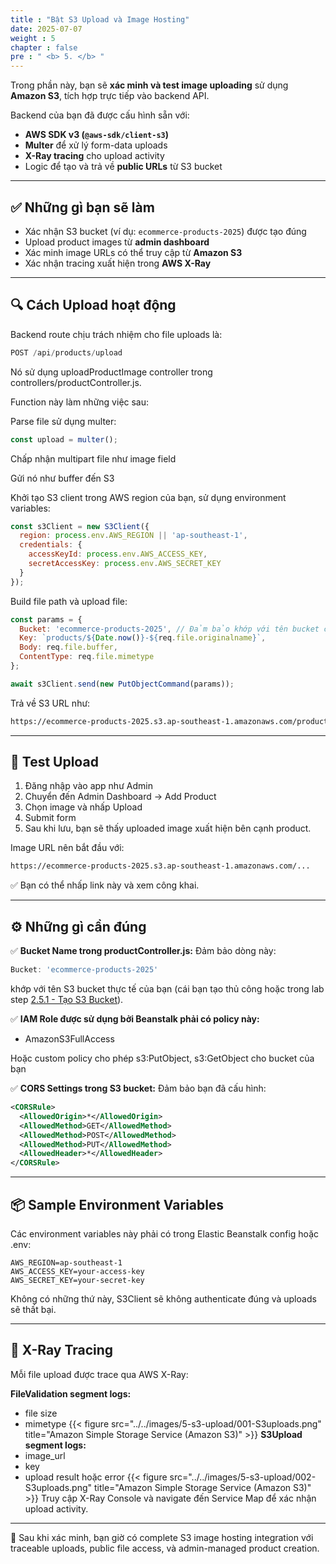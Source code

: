 ```yaml
---
title : "Bật S3 Upload và Image Hosting"
date: 2025-07-07
weight : 5
chapter : false
pre : " <b> 5. </b> "
---
```


Trong phần này, bạn sẽ **xác minh và test image uploading** sử dụng **Amazon S3**, tích hợp trực tiếp vào backend API.

Backend của bạn đã được cấu hình sẵn với:
- **AWS SDK v3 (`@aws-sdk/client-s3`)**
- **Multer** để xử lý form-data uploads
- **X-Ray tracing** cho upload activity
- Logic để tạo và trả về **public URLs** từ S3 bucket

---

## ✅ Những gì bạn sẽ làm

- Xác nhận S3 bucket (ví dụ: `ecommerce-products-2025`) được tạo đúng
- Upload product images từ **admin dashboard**
- Xác minh image URLs có thể truy cập từ **Amazon S3**
- Xác nhận tracing xuất hiện trong **AWS X-Ray**

---

## 🔍 Cách Upload hoạt động

Backend route chịu trách nhiệm cho file uploads là:

```js
POST /api/products/upload
```
Nó sử dụng uploadProductImage controller trong controllers/productController.js.

Function này làm những việc sau:

Parse file sử dụng multer:

```js
const upload = multer();
```
Chấp nhận multipart file như image field

Gửi nó như buffer đến S3

Khởi tạo S3 client trong AWS region của bạn, sử dụng environment variables:

```js
const s3Client = new S3Client({
  region: process.env.AWS_REGION || 'ap-southeast-1',
  credentials: {
    accessKeyId: process.env.AWS_ACCESS_KEY,
    secretAccessKey: process.env.AWS_SECRET_KEY
  }
});
```
Build file path và upload file:

```js
const params = {
  Bucket: 'ecommerce-products-2025', // Đảm bảo khớp với tên bucket của bạn!
  Key: `products/${Date.now()}-${req.file.originalname}`,
  Body: req.file.buffer,
  ContentType: req.file.mimetype
};

await s3Client.send(new PutObjectCommand(params));
```
Trả về S3 URL như:

```bash
https://ecommerce-products-2025.s3.ap-southeast-1.amazonaws.com/products/your-image.jpg
```

---

## 🧪 Test Upload

1. Đăng nhập vào app như Admin
2. Chuyển đến Admin Dashboard → Add Product
3. Chọn image và nhấp Upload
4. Submit form
5. Sau khi lưu, bạn sẽ thấy uploaded image xuất hiện bên cạnh product.

Image URL nên bắt đầu với:

```bash
https://ecommerce-products-2025.s3.ap-southeast-1.amazonaws.com/...
```
✅ Bạn có thể nhấp link này và xem công khai.

---

## ⚙️ Những gì cần đúng

✅ **Bucket Name trong productController.js:**
Đảm bảo dòng này:

```js
Bucket: 'ecommerce-products-2025'
```
khớp với tên S3 bucket thực tế của bạn (cái bạn tạo thủ công hoặc trong lab step [2.5.1 - Tạo S3 Bucket](../../2.5.1-create-bucket/)).

✅ **IAM Role được sử dụng bởi Beanstalk phải có policy này:**

- AmazonS3FullAccess

Hoặc custom policy cho phép s3:PutObject, s3:GetObject cho bucket của bạn

✅ **CORS Settings trong S3 bucket:**
Đảm bảo bạn đã cấu hình:

```xml
<CORSRule>
  <AllowedOrigin>*</AllowedOrigin>
  <AllowedMethod>GET</AllowedMethod>
  <AllowedMethod>POST</AllowedMethod>
  <AllowedMethod>PUT</AllowedMethod>
  <AllowedHeader>*</AllowedHeader>
</CORSRule>
```

---

## 📦 Sample Environment Variables
Các environment variables này phải có trong Elastic Beanstalk config hoặc .env:

```env
AWS_REGION=ap-southeast-1
AWS_ACCESS_KEY=your-access-key
AWS_SECRET_KEY=your-secret-key
```
Không có những thứ này, S3Client sẽ không authenticate đúng và uploads sẽ thất bại.

---

## 🔎 X-Ray Tracing
Mỗi file upload được trace qua AWS X-Ray:

**FileValidation segment logs:**
- file size
- mimetype
{{< figure src="../../images/5-s3-upload/001-S3uploads.png" title="Amazon Simple Storage Service (Amazon S3)" >}}
**S3Upload segment logs:**
- image_url
- key
- upload result hoặc error
{{< figure src="../../images/5-s3-upload/002-S3uploads.png" title="Amazon Simple Storage Service (Amazon S3)" >}}
Truy cập X-Ray Console và navigate đến Service Map để xác nhận upload activity.

---

🎉 Sau khi xác minh, bạn giờ có complete S3 image hosting integration với traceable uploads, public file access, và admin-managed product creation.

